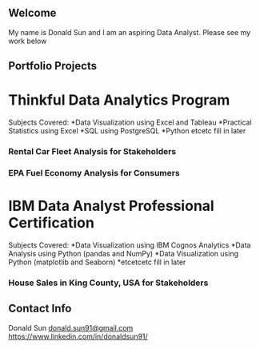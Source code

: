 

## Welcome
My name is Donald Sun and I am an aspiring Data Analyst.
Please see my work below

## Portfolio Projects

# Thinkful Data Analytics Program

Subjects Covered:
*Data Visualization using Excel and Tableau
*Practical Statistics using Excel
*SQL using PostgreSQL
*Python etcetc fill in later

### Rental Car Fleet Analysis for Stakeholders

### EPA Fuel Economy Analysis for Consumers

# IBM Data Analyst Professional Certification

Subjects Covered:
*Data Visualization using IBM Cognos Analytics
*Data Analysis using Python (pandas and NumPy)
*Data Visualization using Python (matplotlib and Seaborn)
*etcetcetc fill in later

### House Sales in King County, USA for Stakeholders



## Contact Info
Donald Sun
donald.sun91@gmail.com
https://www.linkedin.com/in/donaldsun91/
